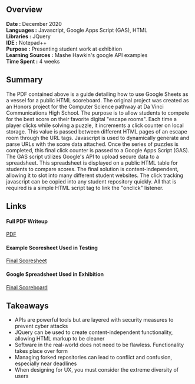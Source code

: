 ## Overview
**Date :** December 2020  
**Languages :** Javascript, Google Apps Script (GAS), HTML  
**Libraries :**  JQuery  
**IDE :**  Notepad++  
**Purpose :**  Presenting student work at exhibition  
**Learning Sources :**  Mashe Hawkin's google API examples  
**Time Spent :** 4 weeks

## Summary
The PDF contained above is a guide detailing how to use Google Sheets as a vessel for a public HTML scoreboard. The original project was created as an Honors project for the Computer Science pathway at Da Vinci Communications High School. The purpose is to allow students to compete for the best score on their favorite digital "escape rooms". Each time a player clicks while solving a puzzle, it increments a click counter on local storage. This value is passed between different HTML pages of an escape room through the URL tags. Javascript is used to dynamically generate and parse URLs with the score data attached. Once the series of puzzles is completed, this final click counter is passed to a Google Apps Script (GAS). The GAS script utilizes Google's API to upload secure data to a spreadsheet. This spreadsheet is displayed on a public HTML table for students to compare scores. The final solution is content-independent, allowing it to slot into many different student websites. The click tracking javascript can be copied into any student repository quickly. All that is required is a simple HTML script tag to link the "onclick" listener.  

## Links

#### Full PDF Writeup
[PDF](GAS_CS_leaderboard_writeup.pdf)

#### Example Scoresheet Used in Testing
[Final Scoresheet]()

#### Google Spreadsheet Used in Exhibition
[Final Scoreboard](https://jtpz0.csb.app/?s=9999)

## Takeaways
- APIs are powerful tools but are layered with security measures to prevent cyber attacks  
- JQuery can be used to create content-independent functionality, allowing HTML markup to be cleaner  
- Software in the real-world does not need to be flawless. Functionality takes place over form
- Managing forked repositories can lead to conflict and confusion, especially near deadlines  
- When designing for UX, you must consider the extreme diversity of users
